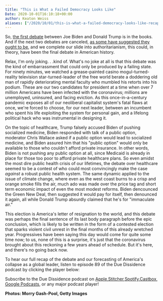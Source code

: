 ```yaml
---
title: "This is What a Failed Democracy Looks Like"
Date: 2020-10-01T16:10:18+00:00
author: Keaton Weiss
aliases: ["/2020/10/01/this-is-what-a-failed-democracy-looks-like-recapping-the-trump-biden-debate"]
---
```


So, [the first debate](https://www.youtube.com/watch?v=fX79e-0RiRU) between Joe Biden and Donald Trump is in the books. And if the next two debates are canceled, [as some have suggested they ought to be](https://www.nytimes.com/2020/10/01/opinion/trump-biden-debates.html), and we complete our slide into authoritarianism, this could, in theory, have been the final debate in American history.

Relax, I'm only joking. . .kind of. What's no joke at all is that this debate was the kind of embarrassment that could only be produced by a failing state. For ninety minutes, we watched a grease-painted casino mogul-turned-reality television star-turned-leader of the free world berate a doddering old man of rapidly deteriorating mental faculty who mumbled his retorts into his podium. These are our two candidates for president at a time when over 7 million Americans have been infected with the coronavirus; millions are unemployed, uninsured, and facing eviction. As this once-in-a-century pandemic exposes all of our neoliberal capitalist system's fatal flaws at once, we're forced to choose, for our next leader, between an incumbent who spent his life exploiting the system for personal gain, and a lifelong political hack who was instrumental in designing it.

On the topic of healthcare, Trump falsely accused Biden of pushing socialized medicine, Biden responded with talk of a public option, moderator Chris Wallace asked if a public option would lead to socialized medicine, and Biden assured him that his "public option" would only be available to those who couldn't afford private insurance. In other words, Biden is not pushing any public option at all, since Medicaid is already in place for those too poor to afford private healthcare plans. So even amidst the most dire public health crisis of our lifetimes, the debate over healthcare seemed to be a contest of who could most convincingly make the case *against* a robust public health system. The same dynamic applied to the issue of climate change, where even as the west coast burns to a crisp and orange smoke fills the air, much ado was made over the price tag and short term economic impact of even the most modest reforms. Biden dencounced the Green New Deal, then suggested it would pay for itself, then denounced it again, all while Donald Trump absurdly claimed that he's for "immaculate air."

This election is America's letter of resignation to the world, and this debate was perhaps the final sentence of its last body paragraph before the epic conclusion, which is likely to be written in the form of a contested election that sparks violent civil unrest in the final months of this already wretched year. Progressives have been saying this day would come for quite some time now; to us, none of this is a surprise, it's just that the coronavirus brought about this reckoning a few years ahead of schedule. But it's here, and there's no going back now. 

To hear our full recap of the debate and our forecasting of America's collapse as a global leader, listen to episode 89 of the Due Dissidence podcast by clicking the player below:

Subscribe to the Due Dissidence podcast on [Apple,](https://podcasts.apple.com/us/podcast/due-dissidence/id1457244081)[Stitcher](https://www.stitcher.com/podcast/due-dissidence)[,](https://podcasts.apple.com/us/podcast/due-dissidence/id1457244081)[Spotify](https://open.spotify.com/show/3jDky0r8Cg0vlYuORwWhaE)[,](https://podcasts.apple.com/us/podcast/due-dissidence/id1457244081)[Castbox](https://castbox.fm/channel/Due-Dissidence%7D-id2086184?country=us)[,](https://podcasts.apple.com/us/podcast/due-dissidence/id1457244081) [Google Podcasts](https://podcasts.google.com/feed/aHR0cHM6Ly9mZWVkcy5zb3VuZGNsb3VkLmNvbS91c2Vycy9zb3VuZGNsb3VkOnVzZXJzOjYwNjI5Njg0NC9zb3VuZHMucnNz), or any major podcast player!

**Photos: Morry Gash-Pool, Getty Images**
